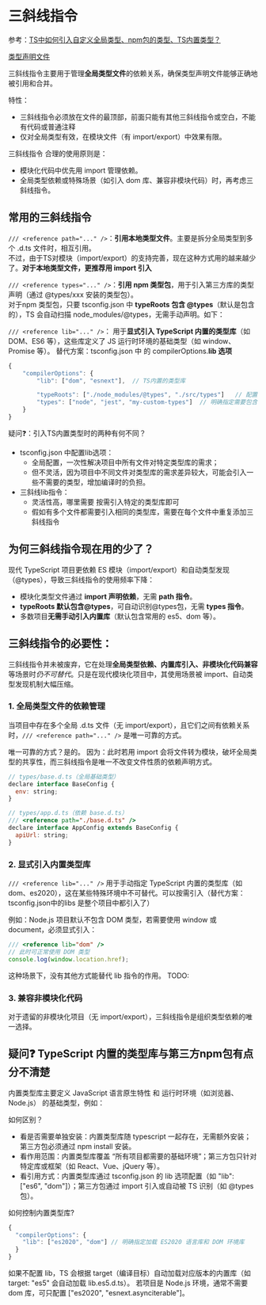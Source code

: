 # 三斜线指令
参考：[TS中如何引入自定义全局类型、npm包的类型、TS内置类型？](https://www.doubao.com/thread/w452011a2139bf842)

[类型声明文件](./4.0__.d.ts类型声明文件.md)

三斜线指令主要用于管理**全局类型文件**的依赖关系，确保类型声明文件能够正确地被引用和合并。

特性：
* 三斜线指令必须放在文件的最顶部，前面只能有其他三斜线指令或空白，不能有代码或普通注释
* 仅对全局类型有效，在模块文件（有 import/export）中效果有限。

三斜线指令 合理的使用原则是：
* 模块化代码中优先用 import 管理依赖。
* 全局类型依赖或特殊场景（如引入 dom 库、兼容非模块代码）时，再考虑三斜线指令。

## 常用的三斜线指令

```/// <reference path="..." />```：**引用本地类型文件**。主要是拆分全局类型到多个 .d.ts 文件时，相互引用。  
不过，由于TS对模块（import/export）的支持完善，现在这种方式用的越来越少了。**对于本地类型文件，更推荐用 import 引入**

```/// <reference types="..." />```：**引用 npm 类型包**，用于引入第三方库的类型声明（通过 @types/xxx 安装的类型包）。  
对于npm 类型包，只要 tsconfig.json 中 **typeRoots 包含 @types**（默认是包含的），TS 会自动扫描 node_modules/@types，无需手动声明。如下：

```/// <reference lib="..." />```：
用于**显式引入 TypeScript 内置的类型库**（如 DOM、ES6 等），这些库定义了 JS 运行时环境的基础类型（如 window、Promise 等）。
替代方案：tsconfig.json 中 的 compilerOptions.**lib 选项**
```js
{
    "compilerOptions": {
        "lib": ["dom", "esnext"],  // TS内置的类型库

        "typeRoots": ["./node_modules/@types", "./src/types"]   // 配置“类型声明文件”编译时的查找目录
        "types": ["node", "jest", "my-custom-types"]  // 明确指定需要包含的类型声明包
    }
}
```

疑问❓：引入TS内置类型时的两种有何不同？
* tsconfig.json 中配置lib选项：
  * 全局配置，一次性解决项目中所有文件对特定类型库的需求；
  * 但不灵活，因为项目中不同文件对类型库的需求差异较大，可能会引入一些不需要的类型，增加编译时的负担。
* 三斜线lib指令：
  * 灵活性高，哪里需要 按需引入特定的类型库即可
  * 假如有多个文件都需要引入相同的类型库，需要在每个文件中重复添加三斜线指令


## 为何三斜线指令现在用的少了？
现代 TypeScript 项目更依赖 ES 模块（import/export）和自动类型发现（@types），导致三斜线指令的使用频率下降：

* 模块化类型文件通过 **import 声明依赖**，无需 **path 指令**。
* **typeRoots 默认包含@types**，可自动识别@types包，无需 **types 指令**。
* 多数项目**无需手动引入内置库**（默认包含常用的 es5、dom 等）。

## 三斜线指令的必要性：
三斜线指令并未被废弃，它在处理**全局类型依赖、内置库引入、非模块化代码兼容**等场景时*仍不可替代*。只是在现代模块化项目中，其使用场景被 import、自动类型发现机制大幅压缩。

### 1. 全局类型文件的依赖管理
当项目中存在多个全局 .d.ts 文件（无 import/export），且它们之间有依赖关系时，```/// <reference path="..." />``` 是唯一可靠的方式。

唯一可靠的方式？是的。
因为：此时若用 import 会将文件转为模块，破坏全局类型的共享性，而三斜线指令是唯一不改变文件性质的依赖声明方式。

```js
// types/base.d.ts（全局基础类型）
declare interface BaseConfig {
  env: string;
}

// types/app.d.ts（依赖 base.d.ts）
/// <reference path="./base.d.ts" />
declare interface AppConfig extends BaseConfig {
  apiUrl: string;
}
```

### 2. 显式引入内置类型库
```/// <reference lib="..." />``` 用于手动指定 TypeScript 内置的类型库（如 dom、es2020），这在某些特殊环境中不可替代。可以按需引入（替代方案：tsconfig.json中的libs 是整个项目中都引入了）

例如：Node.js 项目默认不包含 DOM 类型，若需要使用 window 或 document，必须显式引入：

```js
/// <reference lib="dom" />
// 此时可正常使用 DOM 类型
console.log(window.location.href);
```
这种场景下，没有其他方式能替代 lib 指令的作用。  TODO:

### 3. 兼容非模块化代码
对于遗留的非模块化项目（无 import/export），三斜线指令是组织类型依赖的唯一选择。


## 疑问❓ TypeScript 内置的类型库与第三方npm包有点分不清楚
内置类型库主要定义 JavaScript 语言原生特性 和 运行时环境（如浏览器、Node.js） 的基础类型，例如：

如何区别？
* 看是否需要单独安装：内置类型库随 typescript 一起存在，无需额外安装；第三方包必须通过 npm install 安装。
* 看作用范围：内置类型库覆盖 “所有项目都需要的基础环境”；第三方包只针对特定库或框架（如 React、Vue、jQuery 等）。
* 看引用方式：内置类型库通过 tsconfig.json 的 lib 选项配置（如 "lib": ["es6", "dom"]）；第三方包通过 import 引入或自动被 TS 识别（如 @types 包）。

如何控制内置类型库?
```js
{
  "compilerOptions": {
    "lib": ["es2020", "dom"] // 明确指定加载 ES2020 语言库和 DOM 环境库
  }
}
```
如果不配置 lib，TS 会根据 target（编译目标）自动加载对应版本的内置库（如 target: "es5" 会自动加载 lib.es5.d.ts）。
若项目是 Node.js 环境，通常不需要 dom 库，可只配置 ["es2020", "esnext.asynciterable"]。
